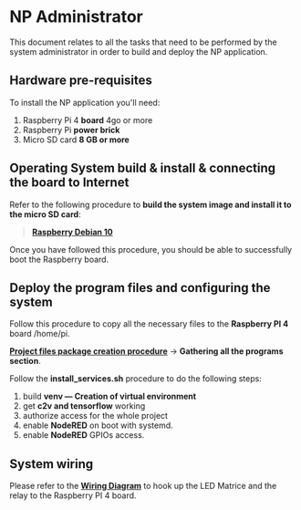 # NP Administrator

This document relates to all the tasks that need to be performed by the system administrator in order to build and deploy the NP application.

## Hardware pre-requisites
To install the NP application you'll need:

1. Raspberry Pi 4 **board** 4go or more
2. Raspberry Pi **power brick**
3. Micro SD card **8 GB or more**

## Operating System build & install & connecting the board to Internet
Refer to the following procedure to **build the system image and install it to the micro SD card**:

> [**Raspberry Debian 10**](https://github.com/Layapanda/Projet_NP/tree/main/doc/RaspberryDebian)

Once you have followed this procedure, you should be able to successfully boot the Raspberry board.

## Deploy the program files and configuring the system

Follow this procedure to copy all the necessary files to the **Raspberry PI 4** board /home/pi.

[**Project files package creation procedure**](../../README.md) -> **Gathering all the programs section**.


Follow the **install_services.sh** procedure to do the following steps:
1. build **venv — Creation of virtual environment**
2. get **c2v and tensorflow** working
3. authorize access for the whole project
4. enable **NodeRED** on boot with systemd.
5. enable **NodeRED** GPIOs access.


## System wiring

Please refer to the [**Wiring Diagram**](../Specs_and_Design/Wiring_NP.pdf) to hook up the LED Matrice and the relay to the Raspberry PI 4 board.
